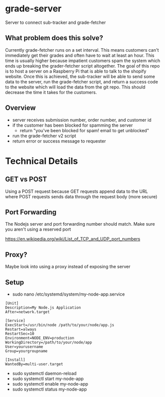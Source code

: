 # grade-server
Server to connect sub-tracker and grade-fetcher

## What problem does this solve?
Currently grade-fetcher runs on a set interval. This means customers can't immediately get their grades and often have to wait at least an hour. 
This time is usually higher because impatient customers spam the system which ends up breaking the grader-fetcher script altogether. 
The goal of this repo is to host a server on a Raspberry Pi that is able to talk to the shopify website. 
Once this is achieved, the sub-tracker will be able to send some data to the server, run the grade-fetcher script, and return a success code to 
the website which will load the data from the git repo. This should decrease the time it takes for the customers.

## Overview
* server receives submission number, order number, and customer id
* if the customer has been blocked for spamming the server
  * return "you've been blocked for spam! email to get unblocked"
* run the grade-fetcher v2 script
* return error or success message to requester

# Technical Details
## GET vs POST
Using a POST request because GET requests append data to the URL where POST requests sends data through the request body (more secure)

## Port Forwarding
The Nodejs server and port forwarding number should match. Make sure you aren't using a reserved port

https://en.wikipedia.org/wiki/List_of_TCP_and_UDP_port_numbers

## Proxy?
Maybe look into using a proxy instead of exposing the server

## Setup
* sudo nano /etc/systemd/system/my-node-app.service
```
[Unit]
Description=My Node.js Application
After=network.target

[Service]
ExecStart=/usr/bin/node /path/to/your/node/app.js
Restart=always
RestartSec=10
Environment=NODE_ENV=production
WorkingDirectory=/path/to/your/node/app
User=yourusername
Group=yourgroupname

[Install]
WantedBy=multi-user.target
```
* sudo systemctl daemon-reload
* sudo systemctl start my-node-app
* sudo systemctl enable my-node-app
* sudo systemctl status my-node-app
